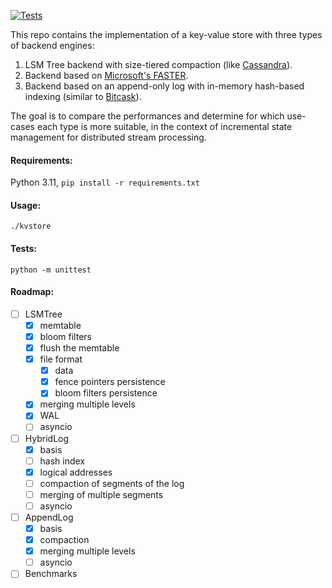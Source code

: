 [![Tests](https://github.com/nikosgavalas/kvstore/actions/workflows/run_tests.yml/badge.svg)](https://github.com/nikosgavalas/kvstore/actions/workflows/run_tests.yml)

This repo contains the implementation of a key-value store with three types of backend engines:
1. LSM Tree backend with size-tiered compaction (like [Cassandra](https://cassandra.apache.org/_/index.html)).
2. Backend based on [Microsoft's FASTER](https://microsoft.github.io/FASTER/docs/td-research-papers/).
3. Backend based on an append-only log with in-memory hash-based indexing (similar to [Bitcask](https://riak.com/assets/bitcask-intro.pdf)).

The goal is to compare the performances and determine for which use-cases each type is more suitable, in the context of incremental state management for distributed stream processing.

#### Requirements:

Python 3.11, `pip install -r requirements.txt`

#### Usage:

`./kvstore`

#### Tests:

`python -m unittest`

#### Roadmap:

- [ ] LSMTree
  - [x] memtable
  - [x] bloom filters
  - [x] flush the memtable
  - [x] file format
    - [x] data
    - [x] fence pointers persistence
    - [x] bloom filters persistence
  - [x] merging multiple levels
  - [x] WAL
  - [ ] asyncio
- [ ] HybridLog
  - [x] basis
  - [ ] hash index
  - [x] logical addresses
  - [ ] compaction of segments of the log
  - [ ] merging of multiple segments
  - [ ] asyncio
- [ ] AppendLog
  - [x] basis
  - [x] compaction
  - [x] merging multiple levels
  - [ ] asyncio
- [ ] Benchmarks
